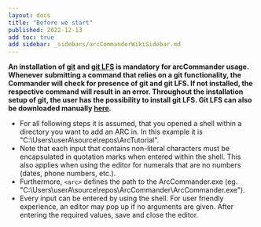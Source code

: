 ```yaml
---
layout: docs
title: "Before we start"
published: 2022-12-13
add toc: true
add sidebar: _sidebars/arcCommanderWikiSidebar.md
---
```


**An installation of [git](https://git-scm.com/downloads) and [git LFS](https://git-lfs.github.com/) is mandatory for arcCommander usage. Whenever submitting a command that relies on a git functionality, the Commander will check for presence of git and git LFS. If not installed, the respective command will result in an error. Throughout the installation setup of git, the user has the possibility to install git LFS. Git LFS can also be downloaded manually [here](https://git-lfs.github.com/).**

- For all following steps it is assumed, that you opened a shell within a directory you want to add an ARC in. In this example it is "C:\Users\userA\source\repos\ArcTutorial".
- Note that each input that contains non-literal characters must be encapsulated in quotation marks when entered within the shell. This also applies when using the editor for numerals that are no numbers (dates, phone numbers, etc.).
- Furthermore, `<arc>` defines the path to the ArcCommander.exe (eg. "C:\Users\userA\source\repos\ArcCommander\ArcCommander.exe").
- Every input can be entered by using the shell. For user friendly experience, an editor may pop up if no arguments are given. After entering the required values, save and close the editor.

